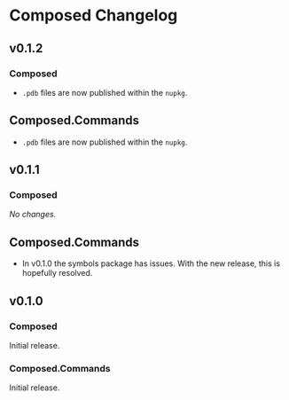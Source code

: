 # Composed Changelog

## v0.1.2

### Composed

* `.pdb` files are now published within the `nupkg`.

## Composed.Commands

* `.pdb` files are now published within the `nupkg`.



## v0.1.1

### Composed

_No changes._

## Composed.Commands

* In v0.1.0 the symbols package has issues. With the new release, this is hopefully resolved.



## v0.1.0

### Composed

Initial release.

### Composed.Commands

Initial release.
